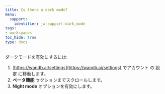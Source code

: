 ```yaml
---
title: Is there a dark mode?
menu:
  support:
    identifier: ja-support-dark_mode
tags:
- workspaces
toc_hide: true
type: docs
---
```


ダークモードを有効にするには:

1. [https://wandb.ai/settings](https://wandb.ai/settings) でアカウント の 設定 に移動します。
2. **ベータ機能** セクションまでスクロールします。
3. **Night mode** オプションを有効にします。
